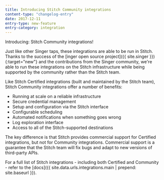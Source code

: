 ```yaml
---
title: Introducing Stitch Community integrations
content-type: "changelog-entry"
date: 2017-12-11
entry-type: new-feature
entry-category: integration
---
```


Introducing: Stitch Community integrations!

Just like other Singer taps, these integrations are able to be run in Stitch. Thanks to the success of the [inger open source project]({{ site.singer }}){:target="new"} and the contributions from the Singer community, we're able to run these integrations on the Stitch infrastructure while being supported by the community rather than the Stitch team. 

Like Stitch Certified integrations (built and maintained by the Stitch team), Stitch Community integrations offer a number of benefits:

- Running at scale on a reliable infrastructure
- Secure credential management
- Setup and configuration via the Stitch interface
- Configurable scheduling 
- Automated notifications when something goes wrong
- Log exploration interface
- Access to all of the Stitch-supported destinations

The key difference is that Stitch provides commercial support for Certified integrations, but not for Community integrations. Commercial support is a guarantee that the Stitch team will fix bugs and adapt to new versions of third-party APIs. 

For a full list of Stitch integrations - including both Certified and Community - refer to the [docs]({{ site.data.urls.integrations.main | prepend: site.baseurl }}).